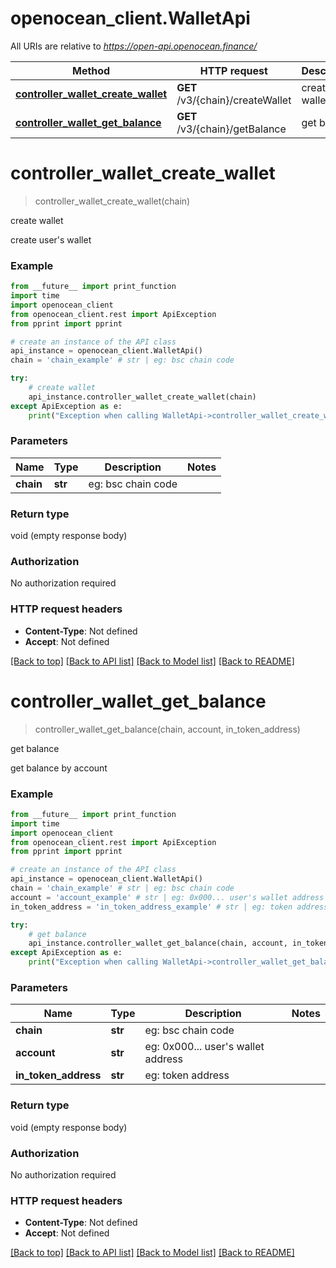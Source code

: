 # openocean_client.WalletApi

All URIs are relative to *https://open-api.openocean.finance/*

Method | HTTP request | Description
------------- | ------------- | -------------
[**controller_wallet_create_wallet**](WalletApi.md#controller_wallet_create_wallet) | **GET** /v3/{chain}/createWallet | create wallet 
[**controller_wallet_get_balance**](WalletApi.md#controller_wallet_get_balance) | **GET** /v3/{chain}/getBalance | get balance 

# **controller_wallet_create_wallet**
> controller_wallet_create_wallet(chain)

create wallet 

create user's wallet 

### Example
```python
from __future__ import print_function
import time
import openocean_client
from openocean_client.rest import ApiException
from pprint import pprint

# create an instance of the API class
api_instance = openocean_client.WalletApi()
chain = 'chain_example' # str | eg: bsc chain code 

try:
    # create wallet 
    api_instance.controller_wallet_create_wallet(chain)
except ApiException as e:
    print("Exception when calling WalletApi->controller_wallet_create_wallet: %s\n" % e)
```

### Parameters

Name | Type | Description  | Notes
------------- | ------------- | ------------- | -------------
 **chain** | **str**| eg: bsc chain code  | 

### Return type

void (empty response body)

### Authorization

No authorization required

### HTTP request headers

 - **Content-Type**: Not defined
 - **Accept**: Not defined

[[Back to top]](#) [[Back to API list]](../README.md#documentation-for-api-endpoints) [[Back to Model list]](../README.md#documentation-for-models) [[Back to README]](../README.md)

# **controller_wallet_get_balance**
> controller_wallet_get_balance(chain, account, in_token_address)

get balance 

get balance by account 

### Example
```python
from __future__ import print_function
import time
import openocean_client
from openocean_client.rest import ApiException
from pprint import pprint

# create an instance of the API class
api_instance = openocean_client.WalletApi()
chain = 'chain_example' # str | eg: bsc chain code 
account = 'account_example' # str | eg: 0x000... user's wallet address 
in_token_address = 'in_token_address_example' # str | eg: token address 

try:
    # get balance 
    api_instance.controller_wallet_get_balance(chain, account, in_token_address)
except ApiException as e:
    print("Exception when calling WalletApi->controller_wallet_get_balance: %s\n" % e)
```

### Parameters

Name | Type | Description  | Notes
------------- | ------------- | ------------- | -------------
 **chain** | **str**| eg: bsc chain code  | 
 **account** | **str**| eg: 0x000... user&#x27;s wallet address  | 
 **in_token_address** | **str**| eg: token address  | 

### Return type

void (empty response body)

### Authorization

No authorization required

### HTTP request headers

 - **Content-Type**: Not defined
 - **Accept**: Not defined

[[Back to top]](#) [[Back to API list]](../README.md#documentation-for-api-endpoints) [[Back to Model list]](../README.md#documentation-for-models) [[Back to README]](../README.md)

